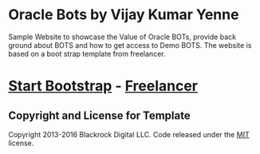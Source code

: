 # Oracle Bots by Vijay Kumar Yenne

Sample Website to showcase the Value of Oracle BOTs, provide back ground about BOTS and how to get access to Demo BOTS.
The website is based on a boot strap template from freelancer.
# [Start Bootstrap](http://startbootstrap.com/) - [Freelancer](http://startbootstrap.com/template-overviews/freelancer/)

## Copyright and License for Template

Copyright 2013-2016 Blackrock Digital LLC. Code released under the [MIT](https://github.com/BlackrockDigital/startbootstrap-freelancer/blob/gh-pages/LICENSE) license.
